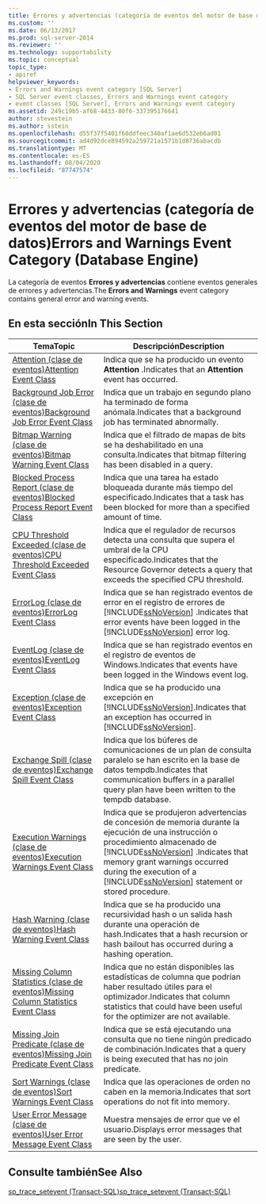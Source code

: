 ```yaml
---
title: Errores y advertencias (categoría de eventos del motor de base de datos) | Microsoft Docs
ms.custom: ''
ms.date: 06/13/2017
ms.prod: sql-server-2014
ms.reviewer: ''
ms.technology: supportability
ms.topic: conceptual
topic_type:
- apiref
helpviewer_keywords:
- Errors and Warnings event category [SQL Server]
- SQL Server event classes, Errors and Warnings event category
- event classes [SQL Server], Errors and Warnings event category
ms.assetid: 249c19b5-af68-4433-80f6-337395176641
author: stevestein
ms.author: sstein
ms.openlocfilehash: d55f37f5401f60ddfeec340af1ae6d532eb6ad01
ms.sourcegitcommit: ad4d92dce894592a259721a1571b1d8736abacdb
ms.translationtype: MT
ms.contentlocale: es-ES
ms.lasthandoff: 08/04/2020
ms.locfileid: "87747574"
---
```

# <a name="errors-and-warnings-event-category-database-engine"></a><span data-ttu-id="5bba6-102">Errores y advertencias (categoría de eventos del motor de base de datos)</span><span class="sxs-lookup"><span data-stu-id="5bba6-102">Errors and Warnings Event Category (Database Engine)</span></span>
  <span data-ttu-id="5bba6-103">La categoría de eventos **Errores y advertencias** contiene eventos generales de errores y advertencias.</span><span class="sxs-lookup"><span data-stu-id="5bba6-103">The **Errors and Warnings** event category contains general error and warning events.</span></span>  
  
## <a name="in-this-section"></a><span data-ttu-id="5bba6-104">En esta sección</span><span class="sxs-lookup"><span data-stu-id="5bba6-104">In This Section</span></span>  
  
|<span data-ttu-id="5bba6-105">Tema</span><span class="sxs-lookup"><span data-stu-id="5bba6-105">Topic</span></span>|<span data-ttu-id="5bba6-106">Descripción</span><span class="sxs-lookup"><span data-stu-id="5bba6-106">Description</span></span>|  
|-----------|-----------------|  
|[<span data-ttu-id="5bba6-107">Attention (clase de eventos)</span><span class="sxs-lookup"><span data-stu-id="5bba6-107">Attention Event Class</span></span>](attention-event-class.md)|<span data-ttu-id="5bba6-108">Indica que se ha producido un evento **Attention** .</span><span class="sxs-lookup"><span data-stu-id="5bba6-108">Indicates that an **Attention** event has occurred.</span></span>|  
|[<span data-ttu-id="5bba6-109">Background Job Error (clase de eventos)</span><span class="sxs-lookup"><span data-stu-id="5bba6-109">Background Job Error Event Class</span></span>](background-job-error-event-class.md)|<span data-ttu-id="5bba6-110">Indica que un trabajo en segundo plano ha terminado de forma anómala.</span><span class="sxs-lookup"><span data-stu-id="5bba6-110">Indicates that a background job has terminated abnormally.</span></span>|  
|[<span data-ttu-id="5bba6-111">Bitmap Warning (clase de eventos)</span><span class="sxs-lookup"><span data-stu-id="5bba6-111">Bitmap Warning Event Class</span></span>](bitmap-warning-event-class.md)|<span data-ttu-id="5bba6-112">Indica que el filtrado de mapas de bits se ha deshabilitado en una consulta.</span><span class="sxs-lookup"><span data-stu-id="5bba6-112">Indicates that bitmap filtering has been disabled in a query.</span></span>|  
|[<span data-ttu-id="5bba6-113">Blocked Process Report (clase de eventos)</span><span class="sxs-lookup"><span data-stu-id="5bba6-113">Blocked Process Report Event Class</span></span>](blocked-process-report-event-class.md)|<span data-ttu-id="5bba6-114">Indica que una tarea ha estado bloqueada durante más tiempo del especificado.</span><span class="sxs-lookup"><span data-stu-id="5bba6-114">Indicates that a task has been blocked for more than a specified amount of time.</span></span>|  
|[<span data-ttu-id="5bba6-115">CPU Threshold Exceeded (clase de eventos)</span><span class="sxs-lookup"><span data-stu-id="5bba6-115">CPU Threshold Exceeded Event Class</span></span>](cpu-threshold-exceeded-event-class.md)|<span data-ttu-id="5bba6-116">Indica que el regulador de recursos detecta una consulta que supera el umbral de la CPU especificado.</span><span class="sxs-lookup"><span data-stu-id="5bba6-116">Indicates that the Resource Governor detects a query that exceeds the specified CPU threshold.</span></span>|  
|[<span data-ttu-id="5bba6-117">ErrorLog (clase de eventos)</span><span class="sxs-lookup"><span data-stu-id="5bba6-117">ErrorLog Event Class</span></span>](errorlog-event-class.md)|<span data-ttu-id="5bba6-118">Indica que se han registrado eventos de error en el registro de errores de [!INCLUDE[ssNoVersion](../../includes/ssnoversion-md.md)] .</span><span class="sxs-lookup"><span data-stu-id="5bba6-118">Indicates that error events have been logged in the [!INCLUDE[ssNoVersion](../../includes/ssnoversion-md.md)] error log.</span></span>|  
|[<span data-ttu-id="5bba6-119">EventLog (clase de eventos)</span><span class="sxs-lookup"><span data-stu-id="5bba6-119">EventLog Event Class</span></span>](eventlog-event-class.md)|<span data-ttu-id="5bba6-120">Indica que se han registrado eventos en el registro de eventos de Windows.</span><span class="sxs-lookup"><span data-stu-id="5bba6-120">Indicates that events have been logged in the Windows event log.</span></span>|  
|[<span data-ttu-id="5bba6-121">Exception (clase de eventos)</span><span class="sxs-lookup"><span data-stu-id="5bba6-121">Exception Event Class</span></span>](exception-event-class.md)|<span data-ttu-id="5bba6-122">Indica que se ha producido una excepción en [!INCLUDE[ssNoVersion](../../includes/ssnoversion-md.md)].</span><span class="sxs-lookup"><span data-stu-id="5bba6-122">Indicates that an exception has occurred in [!INCLUDE[ssNoVersion](../../includes/ssnoversion-md.md)].</span></span>|  
|[<span data-ttu-id="5bba6-123">Exchange Spill (clase de eventos)</span><span class="sxs-lookup"><span data-stu-id="5bba6-123">Exchange Spill Event Class</span></span>](exchange-spill-event-class.md)|<span data-ttu-id="5bba6-124">Indica que los búferes de comunicaciones de un plan de consulta paralelo se han escrito en la base de datos tempdb.</span><span class="sxs-lookup"><span data-stu-id="5bba6-124">Indicates that communication buffers in a parallel query plan have been written to the tempdb database.</span></span>|  
|[<span data-ttu-id="5bba6-125">Execution Warnings (clase de eventos)</span><span class="sxs-lookup"><span data-stu-id="5bba6-125">Execution Warnings Event Class</span></span>](execution-warnings-event-class.md)|<span data-ttu-id="5bba6-126">Indica que se produjeron advertencias de concesión de memoria durante la ejecución de una instrucción o procedimiento almacenado de [!INCLUDE[ssNoVersion](../../includes/ssnoversion-md.md)] .</span><span class="sxs-lookup"><span data-stu-id="5bba6-126">Indicates that memory grant warnings occurred during the execution of a [!INCLUDE[ssNoVersion](../../includes/ssnoversion-md.md)] statement or stored procedure.</span></span>|  
|[<span data-ttu-id="5bba6-127">Hash Warning (clase de eventos)</span><span class="sxs-lookup"><span data-stu-id="5bba6-127">Hash Warning Event Class</span></span>](hash-warning-event-class.md)|<span data-ttu-id="5bba6-128">Indica que se ha producido una recursividad hash o un salida hash durante una operación de hash.</span><span class="sxs-lookup"><span data-stu-id="5bba6-128">Indicates that a hash recursion or hash bailout has occurred during a hashing operation.</span></span>|  
|[<span data-ttu-id="5bba6-129">Missing Column Statistics (clase de eventos)</span><span class="sxs-lookup"><span data-stu-id="5bba6-129">Missing Column Statistics Event Class</span></span>](missing-column-statistics-event-class.md)|<span data-ttu-id="5bba6-130">Indica que no están disponibles las estadísticas de columna que podrían haber resultado útiles para el optimizador.</span><span class="sxs-lookup"><span data-stu-id="5bba6-130">Indicates that column statistics that could have been useful for the optimizer are not available.</span></span>|  
|[<span data-ttu-id="5bba6-131">Missing Join Predicate (clase de eventos)</span><span class="sxs-lookup"><span data-stu-id="5bba6-131">Missing Join Predicate Event Class</span></span>](missing-join-predicate-event-class.md)|<span data-ttu-id="5bba6-132">Indica que se está ejecutando una consulta que no tiene ningún predicado de combinación.</span><span class="sxs-lookup"><span data-stu-id="5bba6-132">Indicates that a query is being executed that has no join predicate.</span></span>|  
|[<span data-ttu-id="5bba6-133">Sort Warnings (clase de eventos)</span><span class="sxs-lookup"><span data-stu-id="5bba6-133">Sort Warnings Event Class</span></span>](sort-warnings-event-class.md)|<span data-ttu-id="5bba6-134">Indica que las operaciones de orden no caben en la memoria.</span><span class="sxs-lookup"><span data-stu-id="5bba6-134">Indicates that sort operations do not fit into memory.</span></span>|  
|[<span data-ttu-id="5bba6-135">User Error Message (clase de eventos)</span><span class="sxs-lookup"><span data-stu-id="5bba6-135">User Error Message Event Class</span></span>](user-error-message-event-class.md)|<span data-ttu-id="5bba6-136">Muestra mensajes de error que ve el usuario.</span><span class="sxs-lookup"><span data-stu-id="5bba6-136">Displays error messages that are seen by the user.</span></span>|  
  
## <a name="see-also"></a><span data-ttu-id="5bba6-137">Consulte también</span><span class="sxs-lookup"><span data-stu-id="5bba6-137">See Also</span></span>  
 [<span data-ttu-id="5bba6-138">sp_trace_setevent &#40;Transact-SQL&#41;</span><span class="sxs-lookup"><span data-stu-id="5bba6-138">sp_trace_setevent &#40;Transact-SQL&#41;</span></span>](/sql/relational-databases/system-stored-procedures/sp-trace-setevent-transact-sql)  
  
  
